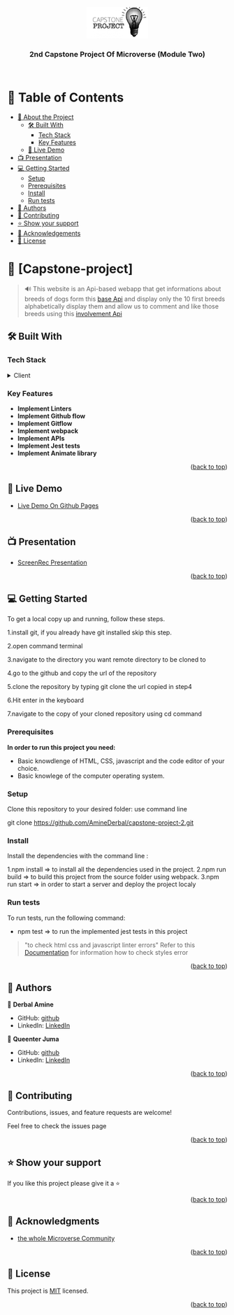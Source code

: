 <a name="readme-top"></a>

<div align="center">
  <!-- You are encouraged to replace this logo with your own! Otherwise you can also remove it. -->
  <img src="./src/image/how-to-do-a-capstone-project.jpg" alt="logo" width="140"  height="auto" />
  <br/>

  <h3><b>2nd Capstone Project Of Microverse (Module Two)</b></h3>

</div>
<br/>
<!-- TABLE OF CONTENTS -->

# 📗 Table of Contents

- [📖 About the Project](#about-project)
  - [🛠 Built With](#built-with)
    - [Tech Stack](#tech-stack)
    - [Key Features](#key-features)
  - [🚀 Live Demo](#live-demo)
- [📺 Presentation](#presentation)
- [💻 Getting Started](#getting-started)
  - [Setup](#setup)
  - [Prerequisites](#prerequisites)
  - [Install](#install)
  - [Run tests](#run-tests)
- [👥 Authors](#authors)
- [🤝 Contributing](#contributing)
- [⭐️ Show your support](#support)
- [🙏 Acknowledgements](#acknowledgements)
- [📝 License](#license)

# 📖 [Capstone-project] <a name="about-project"></a>

> 🔊 This website is an Api-based webapp that get informations about breeds of dogs form this [base Api](https://thedogapi.com/) and display only the 10 first breeds alphabetically display them and allow us to comment and like those breeds using this [involvement Api](https://microverse.notion.site/Involvement-API-869e60b5ad104603aa6db59e08150270)

## 🛠 Built With <a name="built-with"></a>

### Tech Stack <a name="tech-stack"></a>

<details>
  <summary>Client</summary>
  <ul>
    <li><a href="https://developer.mozilla.org/en-US/docs/Web/HTML">Html</a></li>
    <li><a href="https://developer.mozilla.org/en/docs/Web/CSS">Css</a></li>
    <li><a href="https://www.javascripttutorial.net">JavaScript</a></li>
  </ul>
</details>

<!-- Features -->

### Key Features <a name="key-features"></a>

- **Implement Linters**
- **Implement Github flow**
- **Implement Gitflow**
- **Implement webpack**
- **Implement APIs**
- **Implement Jest tests**
- **Implement Animate library**

<p align="right">(<a href="#readme-top">back to top</a>)</p>

<!-- LIVE DEMO -->

## 🚀 Live Demo <a name="live-demo"></a>

- [Live Demo On Github Pages](https://aminederbal.github.io/capstone-project-2/)

<p align="right">(<a href="#readme-top">back to top</a>)</p>

## 📺 Presentation <a name="presentation"></a>

- [ScreenRec Presentation](https://screenrec.com/share/F9vUMaPVre)

<p align="right">(<a href="#readme-top">back to top</a>)</p>

<!-- GETTING STARTED -->

## 💻 Getting Started <a name="getting-started"></a>

To get a local copy up and running, follow these steps.

1.install git, if you already have git installed skip this step.

2.open command terminal

3.navigate to the directory you want remote directory to be cloned to

4.go to the github and copy the url of the repository

5.clone the repository by typing git clone the url copied in step4

6.Hit enter in the keyboard

7.navigate to the copy of your cloned repository using cd command

### Prerequisites

**In order to run this project you need:**

- Basic knowdlenge of HTML, CSS, javascript and the code editor of your choice.
- Basic knowlege of the computer operating system.

### Setup

Clone this repository to your desired folder: use command line

git clone https://github.com/AmineDerbal/capstone-project-2.git

### Install

Install the dependencies with the command line :

1.npm install => to install all the dependencies used in the project.
2.npm run build => to build this project from the source folder using webpack.
3.npm run start => in order to start a server and deploy the project localy

### Run tests

To run tests, run the following command:

- npm test => to run the implemented jest tests in this project

> "to check html css and javascript linter errors" Refer to this [Documentation]("https://github.com/microverseinc/linters-config/tree/master/html-css-js) for information how to check styles error

<p align="right">(<a href="#readme-top">back to top</a>)</p>

## 👥 Authors <a name="authors"></a>

👤 **Derbal Amine**

- GitHub: [github](https://github.com/AmineDerbal)
- LinkedIn: [LinkedIn](https://www.linkedin.com/in/mohammed-el-amine-derbal-4038541b6/)

👤 **Queenter Juma**

- GitHub: [github](https://github.com/QueenterJuma)
- LinkedIn: [LinkedIn](https://www.linkedin.com/in/queenter-juma-54a0b1222/)

<p align="right">(<a href="#readme-top">back to top</a>)</p>

<!-- CONTRIBUTING -->

## 🤝 Contributing <a name="contributing"></a>

Contributions, issues, and feature requests are welcome!

Feel free to check the issues page

<p align="right">(<a href="#readme-top">back to top</a>)</p>

<!-- SUPPORT -->

## ⭐️ Show your support <a name="support"></a>

If you like this project please give it a ⭐

<p align="right">(<a href="#readme-top">back to top</a>)</p>

<!-- ACKNOWLEDGEMENTS -->

## 🙏 Acknowledgments <a name="acknowledgements"></a>

- [the whole Microverse Community](https://www.microverse.org/)

<p align="right">(<a href="#readme-top">back to top</a>)</p>

<!-- LICENSE -->

## 📝 License <a name="license"></a>

This project is [MIT](./LICENSE) licensed.

<p align="right">(<a href="#readme-top">back to top</a>)</p>
